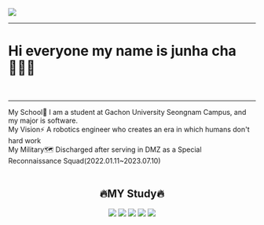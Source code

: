 <img src="https://capsule-render.vercel.app/api?type=soft&color=gradient&height=100&section=header&text=Welcome%20mygit&animation=blinking&fontSize=50" />
<hr>
<H1>Hi everyone my name is junha cha🙋🏻‍♂️</H1><br>
<hr>
My School🏢 I am a student at Gachon University Seongnam Campus, and my major is software.<br>
My Vision⚡️ A robotics engineer who creates an era in which humans don't hard work<br>
My Military🗺️ Discharged after serving in DMZ as a Special Reconnaissance Squad(2022.01.11~2023.07.10)<br><br>
	<div align="center">
	<h2>🔥MY Study🔥</h2>
	<img src="https://img.shields.io/badge/HTML5-E34F26?style=flat&logo=HTML5&logoColor=white" />
	<img src="https://img.shields.io/badge/CSS3-1572B6?style=flat&logo=CSS3&logoColor=white" />
	<img src="https://img.shields.io/badge/JavaScript-F7DF1E?style=flat&logo=javascript&logoColor=white" />
	<img src="https://img.shields.io/badge/C_Language-A8B9CC?style=flat&logo=c&logoColor=white" />
	<img src="https://img.shields.io/badge/Python-3776AB?style=flat&logo=python&logoColor=white" />
  </div>


